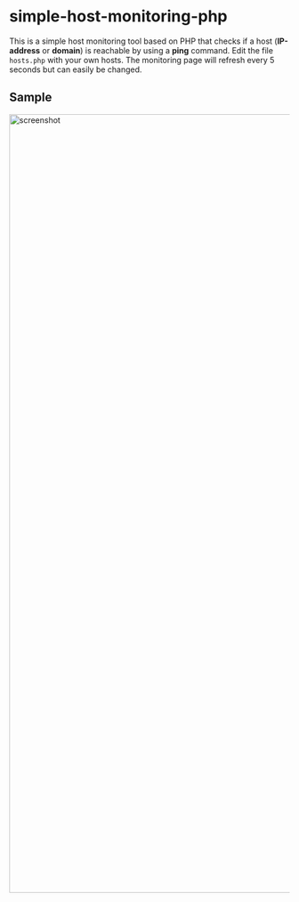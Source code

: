 # simple-host-monitoring-php

This is a simple host monitoring tool based on PHP that checks if a host (**IP-address** or **domain**) is reachable by using a **ping** command. Edit the file `hosts.php` with your own hosts. The monitoring page will refresh every 5 seconds but can easily be changed.

## Sample
<img width="1399" alt="screenshot" src="https://user-images.githubusercontent.com/13585409/175520361-9636239d-c58b-4ec9-bab3-bd9da31ba9ef.png">
